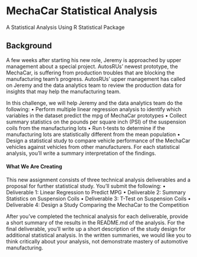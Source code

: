 # MechaCar Statistical Analysis
A Statistical Analysis Using R Statistical Package

## Background
A few weeks after starting his new role, Jeremy is approached by upper management about a special project. AutosRUs’ newest prototype, the MechaCar, is suffering from production troubles that are blocking the manufacturing team’s progress. AutosRUs’ upper management has called on Jeremy and the data analytics team to review the production data for insights that may help the manufacturing team.

In this challenge, we will help Jeremy and the data analytics team do the following:
  •	Perform multiple linear regression analysis to identify which variables in the dataset predict the mpg of MechaCar prototypes
  •	Collect summary statistics on the pounds per square inch (PSI) of the suspension coils from the manufacturing lots
  •	Run t-tests to determine if the manufacturing lots are statistically different from the mean population
  •	Design a statistical study to compare vehicle performance of the MechaCar vehicles against vehicles from other manufacturers. For each statistical analysis, you’ll write a summary interpretation of the findings.

#### What We Are Creating
This new assignment consists of three technical analysis deliverables and a proposal for further statistical study. You’ll submit the following:
  •	Deliverable 1: Linear Regression to Predict MPG
  •	Deliverable 2: Summary Statistics on Suspension Coils
  •	Deliverable 3: T-Test on Suspension Coils
  •	Deliverable 4: Design a Study Comparing the MechaCar to the Competition

After you’ve completed the technical analysis for each deliverable, provide a short summary of the results in the README.md of the analysis. For the final deliverable, you’ll write up a short description of the study design for additional statistical analysis. In the written summaries, we would like you to think critically about your analysis, not demonstrate mastery of automotive manufacturing.
